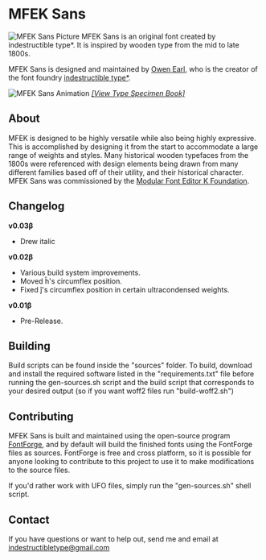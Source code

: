 MFEK Sans
=========
![MFEK Sans Picture](https://raw.githubusercontent.com/indestructible-type/MFEK-Sans/main/documentation/MFEK-Sans.svg)
MFEK Sans is an original font created by indestructible type*. It is inspired by 
wooden type from the mid to late 1800s.

MFEK Sans is designed and maintained by [Owen Earl](https://ewonrael.github.io/), who is the creator of the font foundry [indestructible type*](http://indestructible-type.github.io).

![MFEK Sans Animation](https://raw.githubusercontent.com/indestructible-type/MFEK-Sans/main/documentation/specimin.gif)
*[\[View Type Specimen Book\]](https://raw.githubusercontent.com/indestructible-type/MFEK-Sans/main/documentation/Specimen.pdf)*

About
-----
MFEK is designed to be highly versatile while also being highly expressive. This is
accomplished by designing it from the start to accommodate a large range of weights and
styles. Many historical wooden typefaces from the 1800s  were referenced with design
elements being drawn from many different families based off of their utility, and their
historical character. MFEK Sans was commissioned by the [Modular Font Editor K
Foundation](https://mfek.org/foundation/).

Changelog
---------
<b>v0.03β</b>
* Drew italic

<b>v0.02β</b>
* Various build system improvements.
* Moved ĥ's circumflex position.
* Fixed ĵ's circumflex position in certain ultracondensed weights.

<b>v0.01β</b>
* Pre-Release.

Building
--------
Build scripts can be found inside the "sources" folder. To build, download and install the required software listed in the "requirements.txt" file before running the gen-sources.sh script and the build script that corresponds to your desired output (so if you want woff2 files run "build-woff2.sh")

Contributing
---------------
MFEK Sans is built and maintained using the open-source program [FontForge](https://fontforge.org), and by default will build the finished fonts using the FontForge files as sources. FontForge is free and cross platform, so it is possible for anyone looking to contribute to this project to use it to make modifications to the source files.

If you'd rather work with UFO files, simply run the "gen-sources.sh" shell script.

Contact
-------
If you have questions or want to help out, send me and email at indestructibletype@gmail.com
